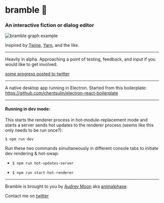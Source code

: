 # bramble 🌱

### An interactive fiction or dialog editor

![bramble graph example](https://i.imgur.com/1by9sFs.gif "Bramble Graph Example")

Inspired by [Twine](https://twinery.org/), [Yarn](https://github.com/InfiniteAmmoInc/Yarn), and the like.

---

Heavily in alpha. Approaching a point of testing, feedback, and input if you would like to get involved.

[some progress posted to twitter](https://twitter.com/search?q=bramble%20from%3Aanimalphase&src=typd)

---

A native desktop app running in Electron. Started from this boilerplate: https://github.com/chentsulin/electron-react-boilerplate

---

#### Running in dev mode:

This starts the renderer process in hot-module-replacement mode and starts a server sends hot updates to the renderer process (seems like this only needs to be run once?):

`$ npm run dev`

Run these two commands simultaneously in different console tabs to initiate dev rendering & hot-swap:

- `$ npm run hot-updates-server`

- `$ npm run start-hot-renderer`

---

Bramble is brought to you by [Audrey Moon](http://loveme.computer/) aka [animalphase](http://animalphase.com/).

Contact me on [twitter](https://twitter.com/animalphase)
